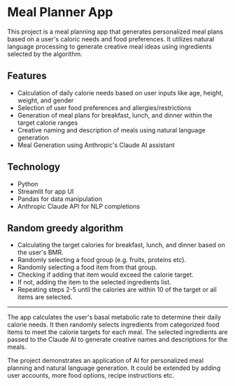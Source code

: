 # Meal Planner App

This project is a meal planning app that generates personalized meal plans based on a user's caloric needs and food
preferences. It utilizes natural language processing to generate creative meal ideas using ingredients selected by the
algorithm.

## Features

- Calculation of daily calorie needs based on user inputs like age, height, weight, and gender
- Selection of user food preferences and allergies/restrictions
- Generation of meal plans for breakfast, lunch, and dinner within the target calorie ranges
- Creative naming and description of meals using natural language generation
- Meal Generation using Anthropic's Claude AI assistant

## Technology

- Python
- Streamlit for app UI
- Pandas for data manipulation
- Anthropic Claude API for NLP completions

## Random greedy algorithm 

- Calculating the target calories for breakfast, lunch, and dinner based on the user's BMR.
- Randomly selecting a food group (e.g. fruits, proteins etc).
- Randomly selecting a food item from that group.
- Checking if adding that item would exceed the calorie target.
- If not, adding the item to the selected ingredients list.
- Repeating steps 2-5 until the calories are within 10 of the target or all items are selected.

---

The app calculates the user's basal metabolic rate to determine their daily calorie needs. It then randomly selects
ingredients from categorized food items to meet the calorie targets for each meal. The selected ingredients are passed
to the Claude AI to generate creative names and descriptions for the meals.

The project demonstrates an application of AI for personalized meal planning and natural language generation. It could
be extended by adding user accounts, more food options, recipe instructions etc.